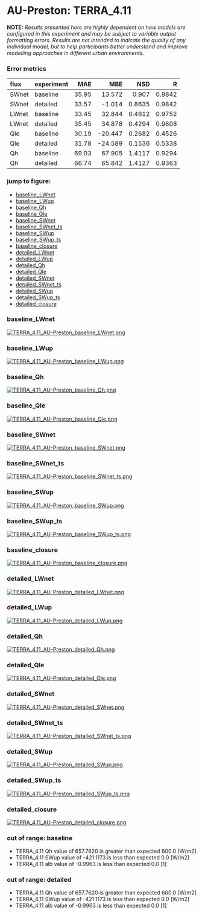 # AU-Preston: TERRA_4.11

**NOTE:** *Results presented here are highly dependent on how models are configured in this experiment and may be subject to variable output formatting errors. Results are not intended to indicate the quality of any individual model, but to help participants better understand and improve modelling approaches in different urban environments.*

### Error metrics

| flux   | experiment   |   MAE |     MBE |    NSD |      R |
|:-------|:-------------|------:|--------:|-------:|-------:|
| SWnet  | baseline     | 35.95 |  13.572 | 0.907  | 0.9842 |
| SWnet  | detailed     | 33.57 |  -1.014 | 0.8635 | 0.9842 |
| LWnet  | baseline     | 33.45 |  32.844 | 0.4812 | 0.9752 |
| LWnet  | detailed     | 35.45 |  34.878 | 0.4294 | 0.9808 |
| Qle    | baseline     | 30.19 | -20.447 | 0.2682 | 0.4526 |
| Qle    | detailed     | 31.78 | -24.589 | 0.1536 | 0.5338 |
| Qh     | baseline     | 69.03 |  67.905 | 1.4117 | 0.9294 |
| Qh     | detailed     | 66.74 |  65.842 | 1.4127 | 0.9363 |

### jump to figure:
 - [baseline_LWnet](#baseline_lwnet)
 - [baseline_LWup](#baseline_lwup)
 - [baseline_Qh](#baseline_qh)
 - [baseline_Qle](#baseline_qle)
 - [baseline_SWnet](#baseline_swnet)
 - [baseline_SWnet_ts](#baseline_swnet_ts)
 - [baseline_SWup](#baseline_swup)
 - [baseline_SWup_ts](#baseline_swup_ts)
 - [baseline_closure](#baseline_closure)
 - [detailed_LWnet](#detailed_lwnet)
 - [detailed_LWup](#detailed_lwup)
 - [detailed_Qh](#detailed_qh)
 - [detailed_Qle](#detailed_qle)
 - [detailed_SWnet](#detailed_swnet)
 - [detailed_SWnet_ts](#detailed_swnet_ts)
 - [detailed_SWup](#detailed_swup)
 - [detailed_SWup_ts](#detailed_swup_ts)
 - [detailed_closure](#detailed_closure)

### <a name="baseline_lwnet"></a>baseline_LWnet
[![TERRA_4.11_AU-Preston_baseline_LWnet.png](TERRA_4.11_AU-Preston_baseline_LWnet.png)](TERRA_4.11_AU-Preston_baseline_LWnet.png)

### <a name="baseline_lwup"></a>baseline_LWup
[![TERRA_4.11_AU-Preston_baseline_LWup.png](TERRA_4.11_AU-Preston_baseline_LWup.png)](TERRA_4.11_AU-Preston_baseline_LWup.png)

### <a name="baseline_qh"></a>baseline_Qh
[![TERRA_4.11_AU-Preston_baseline_Qh.png](TERRA_4.11_AU-Preston_baseline_Qh.png)](TERRA_4.11_AU-Preston_baseline_Qh.png)

### <a name="baseline_qle"></a>baseline_Qle
[![TERRA_4.11_AU-Preston_baseline_Qle.png](TERRA_4.11_AU-Preston_baseline_Qle.png)](TERRA_4.11_AU-Preston_baseline_Qle.png)

### <a name="baseline_swnet"></a>baseline_SWnet
[![TERRA_4.11_AU-Preston_baseline_SWnet.png](TERRA_4.11_AU-Preston_baseline_SWnet.png)](TERRA_4.11_AU-Preston_baseline_SWnet.png)

### <a name="baseline_swnet_ts"></a>baseline_SWnet_ts
[![TERRA_4.11_AU-Preston_baseline_SWnet_ts.png](TERRA_4.11_AU-Preston_baseline_SWnet_ts.png)](TERRA_4.11_AU-Preston_baseline_SWnet_ts.png)

### <a name="baseline_swup"></a>baseline_SWup
[![TERRA_4.11_AU-Preston_baseline_SWup.png](TERRA_4.11_AU-Preston_baseline_SWup.png)](TERRA_4.11_AU-Preston_baseline_SWup.png)

### <a name="baseline_swup_ts"></a>baseline_SWup_ts
[![TERRA_4.11_AU-Preston_baseline_SWup_ts.png](TERRA_4.11_AU-Preston_baseline_SWup_ts.png)](TERRA_4.11_AU-Preston_baseline_SWup_ts.png)

### <a name="baseline_closure"></a>baseline_closure
[![TERRA_4.11_AU-Preston_baseline_closure.png](TERRA_4.11_AU-Preston_baseline_closure.png)](TERRA_4.11_AU-Preston_baseline_closure.png)

### <a name="detailed_lwnet"></a>detailed_LWnet
[![TERRA_4.11_AU-Preston_detailed_LWnet.png](TERRA_4.11_AU-Preston_detailed_LWnet.png)](TERRA_4.11_AU-Preston_detailed_LWnet.png)

### <a name="detailed_lwup"></a>detailed_LWup
[![TERRA_4.11_AU-Preston_detailed_LWup.png](TERRA_4.11_AU-Preston_detailed_LWup.png)](TERRA_4.11_AU-Preston_detailed_LWup.png)

### <a name="detailed_qh"></a>detailed_Qh
[![TERRA_4.11_AU-Preston_detailed_Qh.png](TERRA_4.11_AU-Preston_detailed_Qh.png)](TERRA_4.11_AU-Preston_detailed_Qh.png)

### <a name="detailed_qle"></a>detailed_Qle
[![TERRA_4.11_AU-Preston_detailed_Qle.png](TERRA_4.11_AU-Preston_detailed_Qle.png)](TERRA_4.11_AU-Preston_detailed_Qle.png)

### <a name="detailed_swnet"></a>detailed_SWnet
[![TERRA_4.11_AU-Preston_detailed_SWnet.png](TERRA_4.11_AU-Preston_detailed_SWnet.png)](TERRA_4.11_AU-Preston_detailed_SWnet.png)

### <a name="detailed_swnet_ts"></a>detailed_SWnet_ts
[![TERRA_4.11_AU-Preston_detailed_SWnet_ts.png](TERRA_4.11_AU-Preston_detailed_SWnet_ts.png)](TERRA_4.11_AU-Preston_detailed_SWnet_ts.png)

### <a name="detailed_swup"></a>detailed_SWup
[![TERRA_4.11_AU-Preston_detailed_SWup.png](TERRA_4.11_AU-Preston_detailed_SWup.png)](TERRA_4.11_AU-Preston_detailed_SWup.png)

### <a name="detailed_swup_ts"></a>detailed_SWup_ts
[![TERRA_4.11_AU-Preston_detailed_SWup_ts.png](TERRA_4.11_AU-Preston_detailed_SWup_ts.png)](TERRA_4.11_AU-Preston_detailed_SWup_ts.png)

### <a name="detailed_closure"></a>detailed_closure
[![TERRA_4.11_AU-Preston_detailed_closure.png](TERRA_4.11_AU-Preston_detailed_closure.png)](TERRA_4.11_AU-Preston_detailed_closure.png)

### out of range: baseline

 - TERRA_4.11 Qh value of 657.7620 is greater than expected 600.0 [W/m2]
 - TERRA_4.11 SWup value of -421.1173 is less than expected 0.0 [W/m2]
 - TERRA_4.11 alb value of -0.9963 is less than expected 0.0 [1]

### out of range: detailed

 - TERRA_4.11 Qh value of 657.7620 is greater than expected 600.0 [W/m2]
 - TERRA_4.11 SWup value of -421.1173 is less than expected 0.0 [W/m2]
 - TERRA_4.11 alb value of -0.9963 is less than expected 0.0 [1]

